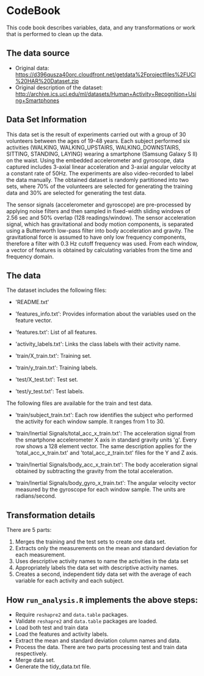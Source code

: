 # CodeBook

This code book describes variables, data, and any transformations or work that is performed to clean up the data.

## The data source

* Original data: https://d396qusza40orc.cloudfront.net/getdata%2Fprojectfiles%2FUCI%20HAR%20Dataset.zip
* Original description of the dataset: http://archive.ics.uci.edu/ml/datasets/Human+Activity+Recognition+Using+Smartphones

## Data Set Information

This data set is the result of experiments carried out with a group of 30 volunteers between the ages of 19-48 years. Each subject performed six activities (WALKING, WALKING_UPSTAIRS, WALKING_DOWNSTAIRS, SITTING, STANDING, LAYING) wearing a smartphone (Samsung Galaxy S II) on the waist. Using the embedded accelerometer and gyroscope, data captured includes 3-axial linear acceleration and 3-axial angular velocity at a constant rate of 50Hz. The experiments are also video-recorded to label the data manually. The obtained dataset is randomly partitioned into two sets, where 70% of the volunteers are selected for generating the training data and 30% are selected for generating the test data.

The sensor signals (accelerometer and gyroscope) are pre-processed by applying noise filters and then sampled in fixed-width sliding windows of 2.56 sec and 50% overlap (128 readings/window). The sensor acceleration signal, which has gravitational and body motion components, is separated using a Butterworth low-pass filter into body acceleration and gravity. The gravitational force is assumed to have only low frequency components, therefore a filter with 0.3 Hz cutoff frequency was used. From each window, a vector of features is obtained by calculating variables from the time and frequency domain.

## The data

The dataset includes the following files:

- 'README.txt'

- 'features_info.txt': Provides information about the variables used on the feature vector.

- 'features.txt': List of all features.

- 'activity_labels.txt': Links the class labels with their activity name.

- 'train/X_train.txt': Training set.

- 'train/y_train.txt': Training labels.

- 'test/X_test.txt': Test set.

- 'test/y_test.txt': Test labels.

The following files are available for the train and test data.

- 'train/subject_train.txt': Each row identifies the subject who performed the activity for each window sample. It ranges from 1 to 30.

- 'train/Inertial Signals/total_acc_x_train.txt': The acceleration signal from the smartphone accelerometer X axis in standard gravity units 'g'. Every row shows a 128 element vector. The same description applies for the 'total_acc_x_train.txt' and 'total_acc_z_train.txt' files for the Y and Z axis.

- 'train/Inertial Signals/body_acc_x_train.txt': The body acceleration signal obtained by subtracting the gravity from the total acceleration.

- 'train/Inertial Signals/body_gyro_x_train.txt': The angular velocity vector measured by the gyroscope for each window sample. The units are radians/second.


## Transformation details

There are 5 parts:

1. Merges the training and the test sets to create one data set.
2. Extracts only the measurements on the mean and standard deviation for each measurement.
3. Uses descriptive activity names to name the activities in the data set
4. Appropriately labels the data set with descriptive activity names.
5. Creates a second, independent tidy data set with the average of each variable for each activity and each subject.

## How ```run_analysis.R``` implements the above steps:

* Require ```reshapre2``` and ```data.table``` packages.
* Validate ```reshapre2``` and ```data.table``` packages are loaded. 
* Load both test and train data
* Load the features and activity labels.
* Extract the mean and standard deviation column names and data.
* Process the data. There are two parts processing test and train data respectively.
* Merge data set.
* Generate the tidy_data.txt file.
